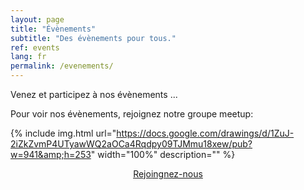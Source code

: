 ```yaml
---
layout: page
title: "Évènements"
subtitle: "Des évènements pour tous."
ref: events
lang: fr
permalink: /evenements/
---
```


<div class="header-page-image-events">
    <div class="row">
        <div class="col-xs-12 slogan">
            Venez et participez à nos évènements ...
        </div>
    </div>
</div>


Pour voir nos évènements, rejoignez notre groupe meetup:

{% include img.html
url="https://docs.google.com/drawings/d/1ZuJ-2iZkZvmP4UTyawWQ2aOCa4Rqdpy09TJMmu18xew/pub?w=941&amp;h=253"
width="100%"
description="" %}
    
<div style="text-align: center">
    <a class="btn btn-green" href="https://www.meetup.com/programming-contest-paris/join/">Rejoingnez-nous</a>
</div>
